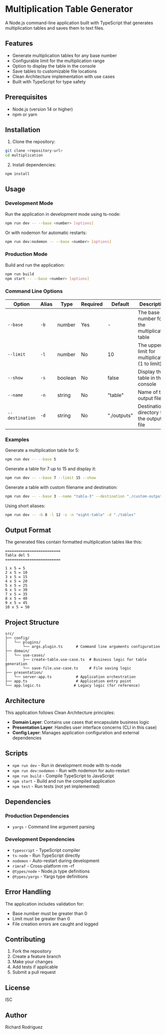 # Multiplication Table Generator

A Node.js command-line application built with TypeScript that generates multiplication tables and saves them to text files.

## Features

- Generate multiplication tables for any base number
- Configurable limit for the multiplication range
- Option to display the table in the console
- Save tables to customizable file locations
- Clean Architecture implementation with use cases
- Built with TypeScript for type safety

## Prerequisites

- Node.js (version 14 or higher)
- npm or yarn

## Installation

1. Clone the repository:
```bash
git clone <repository-url>
cd multiplication
```

2. Install dependencies:
```bash
npm install
```

## Usage

### Development Mode

Run the application in development mode using ts-node:

```bash
npm run dev -- --base <number> [options]
```

Or with nodemon for automatic restarts:

```bash
npm run dev:nodemon -- --base <number> [options]
```

### Production Mode

Build and run the application:

```bash
npm run build
npm start -- --base <number> [options]
```

### Command Line Options

| Option | Alias | Type | Required | Default | Description |
|--------|-------|------|----------|---------|-------------|
| `--base` | `-b` | number | Yes | - | The base number for the multiplication table |
| `--limit` | `-l` | number | No | 10 | The upper limit for multiplication (1 to limit) |
| `--show` | `-s` | boolean | No | false | Display the table in the console |
| `--name` | `-n` | string | No | "table" | Name of the output file |
| `--destination` | `-d` | string | No | "./outputs" | Destination directory for the output file |

### Examples

Generate a multiplication table for 5:
```bash
npm run dev -- --base 5
```

Generate a table for 7 up to 15 and display it:
```bash
npm run dev -- --base 7 --limit 15 --show
```

Generate a table with custom filename and destination:
```bash
npm run dev -- --base 3 --name "tabla-3" --destination "./custom-output"
```

Using short aliases:
```bash
npm run dev -- -b 8 -l 12 -s -n "eight-table" -d "./tables"
```

## Output Format

The generated files contain formatted multiplication tables like this:

```
=========================
Tabla del 5
=========================

1 x 5 = 5
2 x 5 = 10
3 x 5 = 15
4 x 5 = 20
5 x 5 = 25
6 x 5 = 30
7 x 5 = 35
8 x 5 = 40
9 x 5 = 45
10 x 5 = 50
```

## Project Structure

```
src/
├── config/
│   └── plugins/
│       └── args.plugin.ts      # Command line arguments configuration
├── domain/
│   └── use-cases/
│       ├── create-table.use-case.ts  # Business logic for table generation
│       └── save-file.use-case.ts     # File saving logic
├── presentation/
│   └── server-app.ts           # Application orchestration
├── app.ts                      # Application entry point
└── app.logic.ts               # Legacy logic (for reference)
```

## Architecture

This application follows Clean Architecture principles:

- **Domain Layer**: Contains use cases that encapsulate business logic
- **Presentation Layer**: Handles user interface concerns (CLI in this case)
- **Config Layer**: Manages application configuration and external dependencies

## Scripts

- `npm run dev` - Run in development mode with ts-node
- `npm run dev:nodemon` - Run with nodemon for auto-restart
- `npm run build` - Compile TypeScript to JavaScript
- `npm start` - Build and run the compiled application
- `npm test` - Run tests (not yet implemented)

## Dependencies

### Production Dependencies
- `yargs` - Command line argument parsing

### Development Dependencies
- `typescript` - TypeScript compiler
- `ts-node` - Run TypeScript directly
- `nodemon` - Auto-restart during development
- `rimraf` - Cross-platform rm -rf
- `@types/node` - Node.js type definitions
- `@types/yargs` - Yargs type definitions

## Error Handling

The application includes validation for:
- Base number must be greater than 0
- Limit must be greater than 0
- File creation errors are caught and logged

## Contributing

1. Fork the repository
2. Create a feature branch
3. Make your changes
4. Add tests if applicable
5. Submit a pull request

## License

ISC

## Author

Richard Rodriguez
